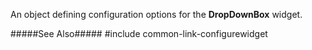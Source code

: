
<!--shortDescription-->
An object defining configuration options for the **DropDownBox** widget.
<!--/shortDescription-->

<!--fullDescription-->
#####See Also#####
#include common-link-configurewidget
<!--/fullDescription-->